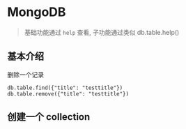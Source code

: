 MongoDB
=======

> 基础功能通过 `help` 查看, 子功能通过类似 db.table.help()

基本介绍
--------

删除一个记录
```
db.table.find({"title": "testtitle"})
db.table.remove({"title": "testtitle"})
```

创建一个 collection
-------------------

